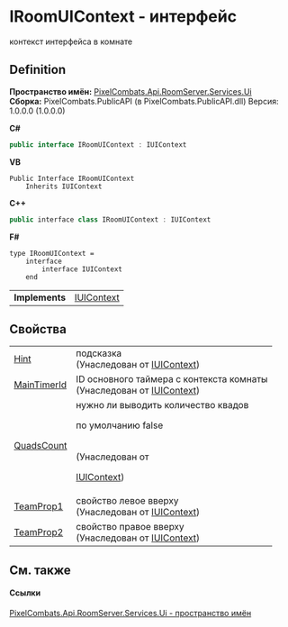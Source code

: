 # IRoomUIContext - интерфейс


контекст интерфейса в комнате



## Definition
**Пространство имён:** <a href="0529d6e2-f002-45fa-de24-d37a29132582">PixelCombats.Api.RoomServer.Services.Ui</a>  
**Сборка:** PixelCombats.PublicAPI (в PixelCombats.PublicAPI.dll) Версия: 1.0.0.0 (1.0.0.0)

**C#**
``` C#
public interface IRoomUIContext : IUIContext
```
**VB**
``` VB
Public Interface IRoomUIContext
	Inherits IUIContext
```
**C++**
``` C++
public interface class IRoomUIContext : IUIContext
```
**F#**
``` F#
type IRoomUIContext = 
    interface
        interface IUIContext
    end
```

<table><tr><td><strong>Implements</strong></td><td><a href="0996842d-da3e-65a2-82bc-42e99c6c8daf">IUIContext</a></td></tr>
</table>



## Свойства
<table>
<tr>
<td><a href="f1631c08-d58c-29a4-fcb2-7a0703e0303b">Hint</a></td>
<td>подсказка<br />(Унаследован от <a href="0996842d-da3e-65a2-82bc-42e99c6c8daf">IUIContext</a>)</td></tr>
<tr>
<td><a href="52c23e4d-5392-9d51-4fb7-23b47ed5e175">MainTimerId</a></td>
<td>ID основного таймера с контекста комнаты<br />(Унаследован от <a href="0996842d-da3e-65a2-82bc-42e99c6c8daf">IUIContext</a>)</td></tr>
<tr>
<td><a href="1525c506-e9f7-f497-2ec5-9c7f595a8281">QuadsCount</a></td>
<td>нужно ли выводить количество квадов <p>по умолчанию false</p><br />(Унаследован от <a href="0996842d-da3e-65a2-82bc-42e99c6c8daf">

IUIContext</a>)</td></tr>
<tr>
<td><a href="ed2ee882-f8c9-7043-e196-f99a17f03133">TeamProp1</a></td>
<td>свойство левое вверху<br />(Унаследован от <a href="0996842d-da3e-65a2-82bc-42e99c6c8daf">IUIContext</a>)</td></tr>
<tr>
<td><a href="51240398-4ecc-32d1-95ca-55c1477a24fe">TeamProp2</a></td>
<td>свойство правое вверху<br />(Унаследован от <a href="0996842d-da3e-65a2-82bc-42e99c6c8daf">IUIContext</a>)</td></tr>
</table>

## См. также


#### Ссылки
<a href="0529d6e2-f002-45fa-de24-d37a29132582">PixelCombats.Api.RoomServer.Services.Ui - пространство имён</a>  
